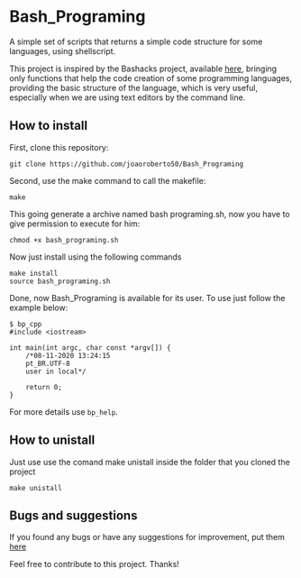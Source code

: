 # Bash_Programing
A simple set of scripts that returns a simple code structure for some languages, using shellscript.

This project is inspired by the Bashacks project, available [here](https://github.com/merces/bashacks), bringing only functions that help the code creation of some programming languages, providing the basic structure of the language, which is very useful, especially when we are using text editors by the command line.

## How to install
First, clone this repository:
```
git clone https://github.com/joaoroberto50/Bash_Programing
```
Second, use the make command to call the makefile:
```
make
```
This going generate a archive named bash programing.sh, now you have to give permission to execute for him:
```
chmod +x bash_programing.sh
```
Now just install using the following commands
```
make install
source bash_programing.sh
```
Done, now Bash_Programing is available for its user. 
To use just follow the example below:
```
$ bp_cpp
#include <iostream>

int main(int argc, char const *argv[]) {
	/*08-11-2020 13:24:15
	pt_BR.UTF-8
	user in local*/

	return 0;
}
```
For more details use ```bp_help```.

## How to unistall
Just use use the comand make unistall inside the folder that you cloned the project
```
make unistall
```

## Bugs and suggestions
If you found any bugs or have any suggestions for improvement, put them [here](https://github.com/joaoroberto50/Bash_Programing/issues)

Feel free to contribute to this project. Thanks!
